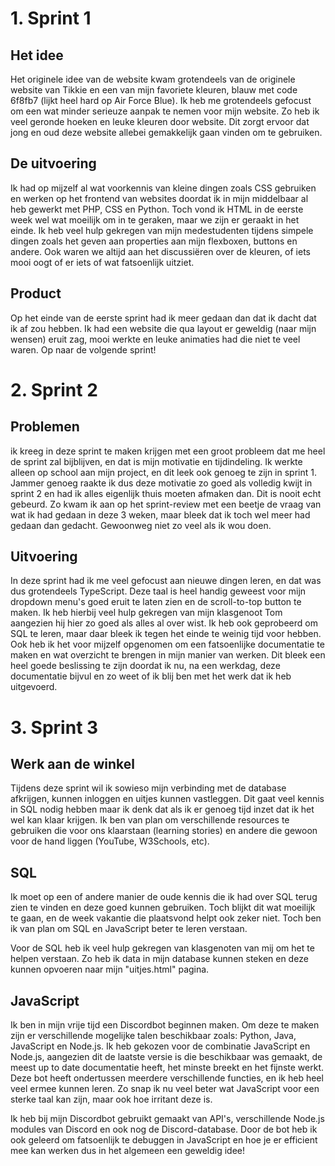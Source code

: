 # 1. Sprint 1

## Het idee

Het originele idee van de website kwam grotendeels van de originele website van Tikkie en een van mijn favoriete kleuren, blauw met code 6f8fb7 (lijkt heel hard op Air Force Blue). Ik heb me grotendeels gefocust om een wat minder serieuze aanpak te nemen voor mijn website. Zo heb ik veel geronde hoeken en leuke kleuren door website. Dit zorgt ervoor dat jong en oud deze website allebei gemakkelijk gaan vinden om te gebruiken.

## De uitvoering

Ik had op mijzelf al wat voorkennis van kleine dingen zoals CSS gebruiken en werken op het frontend van websites doordat ik in mijn middelbaar al heb gewerkt met PHP, CSS en Python. Toch vond ik HTML in de eerste week wel wat moeilijk om in te geraken, maar we zijn er geraakt in het einde.
Ik heb veel hulp gekregen van mijn medestudenten tijdens simpele dingen zoals het geven aan properties aan mijn flexboxen, buttons en andere. Ook waren we altijd aan het discussiëren over de kleuren, of iets mooi oogt of er iets of wat fatsoenlijk uitziet.

## Product

Op het einde van de eerste sprint had ik meer gedaan dan dat ik dacht dat ik af zou hebben. Ik had een website die qua layout er geweldig (naar mijn wensen) eruit zag, mooi werkte en leuke animaties had die niet te veel waren. Op naar de volgende sprint!

# 2. Sprint 2

## Problemen

ik kreeg in deze sprint te maken krijgen met een groot probleem dat me heel de sprint zal bijblijven, en dat is mijn motivatie en tijdindeling. Ik werkte alleen op school aan mijn project, en dit leek ook genoeg te zijn in sprint 1. Jammer genoeg raakte ik dus deze motivatie zo goed als volledig kwijt in sprint 2 en had ik alles eigenlijk thuis moeten afmaken dan. Dit is nooit echt gebeurd. Zo kwam ik aan op het sprint-review met een beetje de vraag van wat ik had gedaan in deze 3 weken, maar bleek dat ik toch wel meer had gedaan dan gedacht. Gewoonweg niet zo veel als ik wou doen.

## Uitvoering

In deze sprint had ik me veel gefocust aan nieuwe dingen leren, en dat was dus grotendeels TypeScript. Deze taal is heel handig geweest voor mijn dropdown menu's goed eruit te laten zien en de scroll-to-top button te maken. Ik heb hierbij veel hulp gekregen van mijn klasgenoot Tom aangezien hij hier zo goed als alles al over wist.
Ik heb ook geprobeerd om SQL te leren, maar daar bleek ik tegen het einde te weinig tijd voor hebben.
Ook heb ik het voor mijzelf opgenomen om een fatsoenlijke documentatie te maken en wat overzicht te brengen in mijn manier van werken. Dit bleek een heel goede beslissing te zijn doordat ik nu, na een werkdag, deze documentatie bijvul en zo weet of ik blij ben met het werk dat ik heb uitgevoerd.

# 3. Sprint 3

## Werk aan de winkel

Tijdens deze sprint wil ik sowieso mijn verbinding met de database afkrijgen, kunnen inloggen en uitjes kunnen vastleggen. Dit gaat veel kennis in SQL nodig hebben maar ik denk dat als ik er genoeg tijd inzet dat ik het wel kan klaar krijgen. Ik ben van plan om verschillende resources te gebruiken die voor ons klaarstaan (learning stories) en andere die gewoon voor de hand liggen (YouTube, W3Schools, etc).

## SQL

Ik moet op een of andere manier de oude kennis die ik had over SQL terug zien te vinden en deze goed kunnen gebruiken. Toch blijkt dit wat moeilijk te gaan, en de week vakantie die plaatsvond helpt ook zeker niet. Toch ben ik van plan om SQL en JavaScript beter te leren verstaan.

Voor de SQL heb ik veel hulp gekregen van klasgenoten van mij om het te helpen verstaan. Zo heb ik data in mijn database kunnen steken en deze kunnen opvoeren naar mijn "uitjes.html" pagina.

## JavaScript

Ik ben in mijn vrije tijd een Discordbot beginnen maken. Om deze te maken zijn er verschillende mogelijke talen beschikbaar zoals: Python, Java, JavaScript en Node.js. Ik heb gekozen voor de combinatie JavaScript en Node.js, aangezien dit de laatste versie is die beschikbaar was gemaakt, de meest up to date documentatie heeft, het minste breekt en het fijnste werkt. Deze bot heeft ondertussen meerdere verschillende functies, en ik heb heel veel ermee kunnen leren. Zo snap ik nu veel beter wat JavaScript voor een sterke taal kan zijn, maar ook hoe irritant deze is.

Ik heb bij mijn Discordbot gebruikt gemaakt van API's, verschillende Node.js modules van Discord en ook nog de Discord-database. Door de bot heb ik ook geleerd om fatsoenlijk te debuggen in JavaScript en hoe je er efficient mee kan werken dus in het algemeen een geweldig idee!

